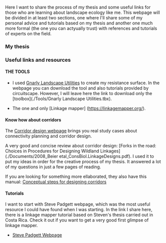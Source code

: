 Here I want to share the process of my thesis and some useful links for those who are learning about landscape ecology like me. This webpage will be divided in at least two sections, one where I'll share some of my personal advice and tutorials based on my thesis and another one much more formal (the one you can actyually trust) with references and tutorials of experts on the field.

### My thesis


### Useful links and resources

#### THE TOOLS

- I used [Gnarly Landscape Utilities](https://circuitscape.org/gnarly-landscape-utilities/) to create my resistance surface. In the webpage you can download the tool and also tutorials provided by circuitscape. However, I will leave here the link to download only the [toolbox](./Tools/Gnarly Landscape Utilities.tbx).

- The one and only [Linkage mapper] (https://linkagemapper.org/). 

#### Know how about corridors

The [Corridor design webpage](http://corridordesign.org/) brings you real study cases about connectivity planning and corridor design.

A very good and concise review about corridor design: [Forks in the road: Choices in Procedures for Designing Wildland Linkages](./Documents/2008_Beier etal_ConsBiol.LinkageDesigns.pdf). I used it to put my ideas in order for the creative process of my thesis. It answered a lot of my questions in just a few pages of reading.

If you are looking for something more ellaborated, they also have this manual: [Conceptual steps for designing corridors](./Documents/ConceptualStepsForDesigningCorridors.pdf)


#### Tutorials

I want to start with Steve Padgett webpage, which was the most useful resource I could have found when I was starting. In the link I share here, there is a linkage mapper tutorial based on Steven's thesis carried out in Costa Rica. Check it out if you want to get a very good first glimpse of linkage mapper.

- [Steve Padgett Webpage](http://www.stevepadgettvasquez.com/linkage-mapper-en-cbpc)

